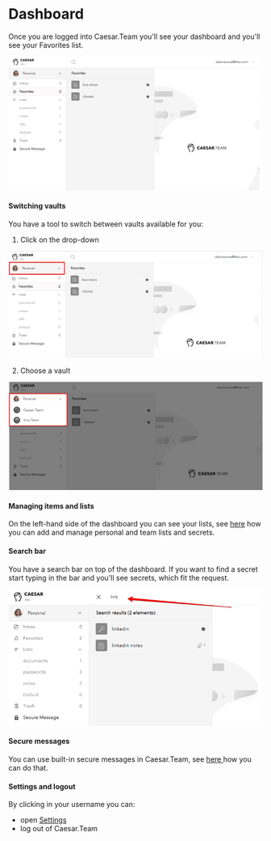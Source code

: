 # Dashboard

Once you are logged into Caesar.Team you'll see your dashboard and you'll see your Favorites list.

![](../.gitbook/assets/image%20%2821%29.png)

#### Switching vaults

You have a tool to switch between vaults available for you: 

1. Click on the drop-down

![](../.gitbook/assets/image%20%2823%29.png)

2. Choose a vault

![](../.gitbook/assets/image%20%2820%29.png)

#### Managing items and lists

On the left-hand side of the dashboard you can see your lists, see [here](https://github.com/caesar-team/docs/blob/master/user_docs/items.md) how you can add and manage personal and team lists and secrets.

#### Search bar

You have a search bar on top of the dashboard. If you want to find a secret start typing in the bar and you'll see secrets, which fit the request.

![](../.gitbook/assets/image%20%2831%29.png)



#### Secure messages

You can use built-in secure messages in Caesar.Team, see [here ](https://github.com/caesar-team/docs/blob/master/user_docs/secure_messages.md)how you can do that.

#### Settings and logout

By clicking in your username you can:

* open [Settings](https://github.com/caesar-team/docs/blob/master/user_docs/settings.md#settings)
* log out of Caesar.Team

#### 

